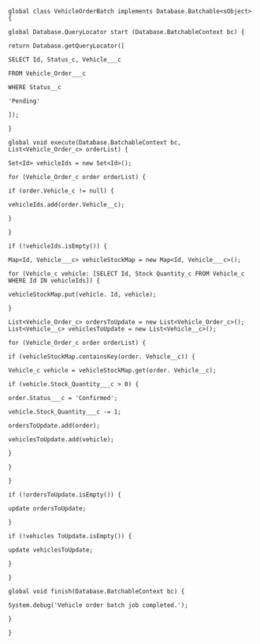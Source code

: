     global class VehicleOrderBatch implements Database.Batchable<sObject> {

    global Database.QueryLocator start (Database.BatchableContext bc) {

    return Database.getQueryLocator([

    SELECT Id, Status_c, Vehicle___c

    FROM Vehicle_Order___c

    WHERE Status__c

    'Pending'

    ]);

    }

    global void execute(Database.BatchableContext bc, List<Vehicle_Order_c> orderList) {

    Set<Id> vehicleIds = new Set<Id>();

    for (Vehicle_Order_c order orderList) {

    if (order.Vehicle_c != null) {

    vehicleIds.add(order.Vehicle__c);

    }

    }

    if (!vehicleIds.isEmpty()) {

    Map<Id, Vehicle___c> vehicleStockMap = new Map<Id, Vehicle___c>();

    for (Vehicle_c vehicle: [SELECT Id, Stock Quantity_c FROM Vehicle_c WHERE Id IN vehicleIds]) {

    vehicleStockMap.put(vehicle. Id, vehicle);

    }

    List<Vehicle_Order_c> ordersToUpdate = new List<Vehicle_Order_c>(); List<Vehicle__c> vehiclesToUpdate = new List<Vehicle__c>();

    for (Vehicle_Order_c order orderList) {

    if (vehicleStockMap.containsKey(order. Vehicle__c)) {

    Vehicle_c vehicle = vehicleStockMap.get(order. Vehicle__c);

    if (vehicle.Stock_Quantity___c > 0) {

    order.Status___c = 'Confirmed';

    vehicle.Stock_Quantity___c -= 1;

    ordersToUpdate.add(order);

    vehiclesToUpdate.add(vehicle);

    }

    }

    }

    if (!ordersToUpdate.isEmpty()) {

    update ordersToUpdate;

    }

    if (!vehicles ToUpdate.isEmpty()) {

    update vehiclesToUpdate;

    }

    }

    global void finish(Database.BatchableContext bc) {

    System.debug('Vehicle order batch job completed.');

    }

    }
